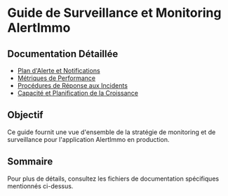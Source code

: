 
# Guide de Surveillance et Monitoring AlertImmo

## Documentation Détaillée

- [Plan d'Alerte et Notifications](ALERTS.md)
- [Métriques de Performance](METRICS.md)
- [Procédures de Réponse aux Incidents](INCIDENT_RESPONSE.md)
- [Capacité et Planification de la Croissance](CAPACITY_PLANNING.md)

## Objectif

Ce guide fournit une vue d'ensemble de la stratégie de monitoring et de surveillance pour l'application AlertImmo en production.

## Sommaire

Pour plus de détails, consultez les fichiers de documentation spécifiques mentionnés ci-dessus.

